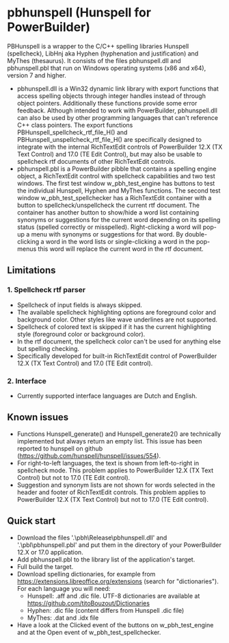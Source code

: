 # pbhunspell (Hunspell for PowerBuilder)
PBHunspell is a wrapper to the C/C++ spelling libraries Hunspell (spellcheck), LibHnj aka Hyphen (hyphenation and justification) and MyThes (thesaurus). It consists of the files pbhunspell.dll and pbhunspell.pbl that run on Windows operating systems (x86 and x64), version 7 and higher.

* pbhunspell.dll is a Win32 dynamic link library with export functions that access spelling objects through integer handles instead of through object pointers. Additionally these functions provide some error feedback. Although intended to work with PowerBuilder, pbhunspell.dll can also be used by other programming languages that can't reference C++ class pointers. The export functions PBHunspell_spellcheck_rtf_file_H() and PBHunspell_unspellcheck_rtf_file_H() are specifically designed to integrate with the internal RichTextEdit controls of PowerBuilder 12.X (TX Text Control) and 17.0 (TE Edit Control), but may also be usable to spellcheck rtf documents of other RichTextEdit controls.
* pbhunspell.pbl is a PowerBuilder pibble that contains a spelling engine object, a RichTextEdit control with spellcheck capabilities and two test windows. The first test window w_pbh_test_engine has buttons to test the individual Hunspell, Hyphen and MyThes functions. The second test window w_pbh_test_spellchecker has a RichTextEdit container with a button to spellcheck/unspellcheck the current rtf document. The container has another button to show/hide a word list containing synonyms or suggestions for the current word depending on its spelling status (spelled correctly or misspelled). Right-clicking a word will pop-up a menu with synonyms or suggestions for that word. By double-clicking a word in the word lists or single-clicking a word in the pop-menus this word will replace the current word in the rtf document.

## Limitations
### 1. Spellcheck rtf parser
* Spellcheck of input fields is always skipped.
* The available spellcheck highlighting options are foreground color and background color. Other styles like wave underlines are not supported.
* Spellcheck of colored text is skipped if it has the current highlighting style (foreground color or background color).
* In the rtf document, the spellcheck color can't be used for anything else but spelling checking.
* Specifically developed for built-in RichTextEdit control of PowerBuilder 12.X (TX Text Control) and 17.0 (TE Edit control).

### 2. Interface
* Currently supported interface languages are Dutch and English.

## Known issues
* Functions Hunspell_generate() and Hunspell_generate2() are technically implemented but always return an empty list. This issue has been reported to hunspell on github (https://github.com/hunspell/hunspell/issues/554).
* For right-to-left languages, the text is shown from left-to-right in spellcheck mode. This problem applies to PowerBuilder 12.X (TX Text Control) but not to 17.0 (TE Edit control).
* Suggestion and synonym lists are not shown for words selected in the header and footer of RichTextEdit controls. This problem applies to PowerBuilder 12.X (TX Text Control) but not to 17.0 (TE Edit control).

## Quick start
* Download the files '.\pbh\Release\pbhunspell.dll' and '.\pbl\pbhunspell.pbl' and put them in the directory of your PowerBuilder 12.X or 17.0 application.
* Add pbhunspell.pbl to the library list of the application's target.
* Full build the target.
* Download spelling dictionaries, for example from https://extensions.libreoffice.org/extensions (search for "dictionaries"). For each language you will need:
  - Hunspell: .aff and .dic file. UTF-8 dictionaries are available at https://github.com/titoBouzout/Dictionaries
  - Hyphen: .dic file (content differs from Hunspell .dic file)
  - MyThes: .dat and .idx file
* Have a look at the Clicked event of the buttons on w_pbh_test_engine and at the Open event of w_pbh_test_spellchecker.
